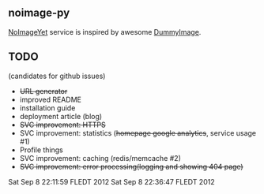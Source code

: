 ## noimage-py ##
[NoImageYet](https://noimageyet.com "NoImageYet") service 
is inspired by awesome
[DummyImage](http://dummyimage.com/ "DummyImage").

## TODO ##

(candidates for github issues)

* ~~URL generator~~
* improved README
* installation guide
* deployment article (blog)
* ~~SVC improvement: HTTPS~~
* SVC improvement: statistics (~~homepage google analytics~~, service usage #1)
* Profile things
* SVC improvement: caching (redis/memcache #2)
* ~~SVC improvement: error processing(logging and showing 404 page)~~

Sat Sep 8 22:11:59 FLEDT 2012
Sat Sep 8 22:36:47 FLEDT 2012
